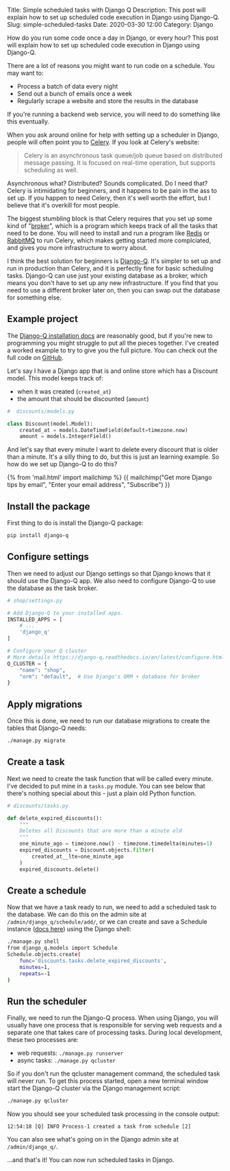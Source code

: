 Title: Simple scheduled tasks with Django Q
Description: This post will explain how to set up scheduled code execution in Django using Django-Q.
Slug: simple-scheduled-tasks
Date: 2020-03-30 12:00
Category: Django

How do you run some code once a day in Django, or every hour? This post will explain how to set up scheduled code execution in Django using Django-Q.

There are a lot of reasons you might want to run code on a schedule. You may want to:

- Process a batch of data every night
- Send out a bunch of emails once a week
- Regularly scrape a website and store the results in the database

If you're running a backend web service, you will need to do something like this eventually.

When you ask around online for help with setting up a scheduler in Django, people will often point you to [Celery](http://www.celeryproject.org/). If you look at Celery's website:

> Celery is an asynchronous task queue/job queue based on distributed message passing. It is focused on real-time operation, but supports scheduling as well.

Asynchronous what? Distributed? Sounds complicated. Do I need that? Celery is intimidating for beginners, and it happens to be pain in the ass to set up. If you happen to need Celery, then it's well worth the effort, but I believe that it's overkill for most people.

The biggest stumbling block is that Celery requires that you set up some kind of "[broker](http://docs.celeryproject.org/en/latest/getting-started/brokers/)", which is a program which keeps track of all the tasks that need to be done. You will need to install and run a program like [Redis](https://redis.io/) or [RabbitMQ](https://www.rabbitmq.com/) to run Celery, which makes getting started more complciated, and gives you more infrastructure to worry about.

I think the best solution for beginners is [Django-Q](https://django-q.readthedocs.io/en/latest/). It's simpler to set up and run in production than Celery, and it is perfectly fine for basic scheduling tasks. Django-Q can use just your existing database as a broker, which means you don't have to set up any new infrastructure. If you find that you need to use a different broker later on, then you can swap out the database for something else.

## Example project

The [Django-Q installation docs](https://django-q.readthedocs.io/en/latest/install.html) are reasonably good, but if you're new to programming you might struggle to put all the pieces together. I've created a worked example to try to give you the full picture. You can check out the full code on [GitHub](https://github.com/MattSegal/devblog-examples/tree/master/django-q-scheduling-example).

Let's say I have a Django app that is and online store which has a Discount model. This model keeps track of:

- when it was created (`created_at`)
- the amount that should be discounted (`amount`)

```python
#  discounts/models.py

class Discount(model.Model):
    created_at = models.DateTimeField(default=timezone.now)
    amount = models.IntegerField()

```

And let's say that every minute I want to delete every discount that is older than a minute. It's a silly thing to do, but this is just an learning example. So how do we set up Django-Q to do this?

{% from 'mail.html' import mailchimp %}
{{ mailchimp("Get more Django tips by email", "Enter your email address", "Subscribe") }}


## Install the package

First thing to do is install the Django-Q package:

```bash
pip install django-q
```

## Configure settings

Then we need to adjust our Django settings so that Django knows that it should use the Django-Q app. We also need to configure Django-Q to use the database as the task broker.

```python
# shop/settings.py

# Add Django-Q to your installed apps.
INSTALLED_APPS = [
    # ...
    'django_q'
]

# Configure your Q cluster
# More details https://django-q.readthedocs.io/en/latest/configure.html
Q_CLUSTER = {
    "name": "shop",
    "orm": "default",  # Use Django's ORM + database for broker
}

```

## Apply migrations

Once this is done, we need to run our database migrations to create the tables that Django-Q needs:

```bash
./manage.py migrate
```

## Create a task

Next we need to create the task function that will be called every minute. I've decided to put mine in a `tasks.py` module. You can see below that there's nothing special about this - just a plain old Python function.

```python
# discounts/tasks.py

def delete_expired_discounts():
    """
    Deletes all Discounts that are more than a minute old
    """
    one_minute_ago = timezone.now() - timezone.timedelta(minutes=1)
    expired_discounts = Discount.objects.filter(
        created_at__lte=one_minute_ago
    )
    expired_discounts.delete()

```

## Create a schedule

Now that we have a task ready to run, we need to add a scheduled task to the database. We can do this on the admin site at `/admin/django_q/schedule/add/`, or we can create and save a Schedule instance ([docs here](https://django-q.readthedocs.io/en/latest/schedules.html)) using the Django shell:

```bash
./manage.py shell
from django_q.models import Schedule
Schedule.objects.create(
    func='discounts.tasks.delete_expired_discounts',
    minutes=1,
    repeats=-1
)
```

## Run the scheduler

Finally, we need to run the Django-Q process. When using Django, you will usually have one process that is responsible for serving web requests and a separate one that takes care of processing tasks. During local development, these two processes are:

- web requests: `./manage.py runserver`
- async tasks: `./manage.py qcluster`

So if you don't run the qcluster management command, the scheduled task will never run. To get this process started, open a new terminal window start the Django-Q cluster via the Django management script:

```bash
./manage.py qcluster
```

Now you should see your scheduled task processing in the console output:

```text
12:54:18 [Q] INFO Process-1 created a task from schedule [2]
```

You can also see what's going on in the Django admin site at `/admin/django_q/`.

...and that's it! You can now run scheduled tasks in Django.
